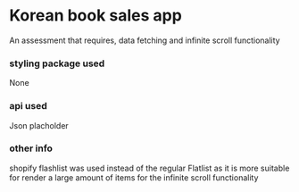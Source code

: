 # Korean book sales app
An assessment that requires, data fetching and infinite scroll functionality

### styling package used
None

### api used
Json placholder

### other info
shopify flashlist was used instead of the regular Flatlist as it is more suitable for render a large amount of items for the infinite scroll functionality

